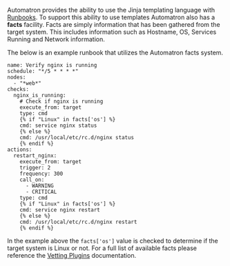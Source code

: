 Automatron provides the ability to use the Jinja templating language with [Runbooks](runbooks). To support this ability to use templates Automatron also has a **facts** facility. Facts are simply information that has been gathered from the target system. This includes information such as Hostname, OS, Services Running and Network information.

The below is an example runbook that utilizes the Automatron facts system.

```yaml+jinja
name: Verify nginx is running
schedule: "*/5 * * * *"
nodes:
  - "*web*"
checks:
  nginx_is_running:
    # Check if nginx is running
    execute_from: target
    type: cmd
    {% if "Linux" in facts['os'] %}
    cmd: service nginx status
    {% else %}
    cmd: /usr/local/etc/rc.d/nginx status
    {% endif %}
actions:
  restart_nginx:
    execute_from: target
    trigger: 2
    frequency: 300
    call_on:
      - WARNING
      - CRITICAL
    type: cmd
    {% if "Linux" in facts['os'] %}
    cmd: service nginx restart
    {% else %}
    cmd: /usr/local/etc/rc.d/nginx restart
    {% endif %}
```

In the example above the `facts['os']` value is checked to determine if the target system is Linux or not. For a full list of available facts please reference the [Vetting Plugins](plugins/#Vetting) documentation.
